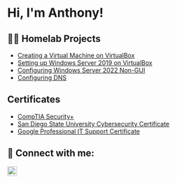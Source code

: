 <h1>Hi, I'm Anthony! <br/>

<h2>👨‍💻 Homelab Projects</h2>

- [Creating a Virtual Machine on VirtualBox](https://github.com/anthonysknapp/Creating-a-Virtual-Machine)
- [Setting up Windows Server 2019 on VirtualBox](https://github.com/AznManIT/SettingupWindowsServer2022)
- [Configuring Windows Server 2022 Non-GUI](https://github.com/anthonysknapp/Configuring-Non-GUI-Windows-Server-2022)
- [Configuring DNS](https://github.com/anthonysknapp/Configuring-DNS-)

<h2> Certificates </h2>

- [CompTIA Security+](https://i.imgur.com/b6TfWRk.png)
- [San Diego State University Cybersecurity Certificate](https://i.imgur.com/6hZWuAK.png)
- [Google Professional IT Support Certificate](https://i.imgur.com/5Lz0hrq.png)


<h2> 🤳 Connect with me:</h2>


[<img align="left" alt="JoshMadakor | LinkedIn" width="22px" src="https://cdn.jsdelivr.net/npm/simple-icons@v3/icons/linkedin.svg" />][linkedin]



[linkedin]: www.linkedin.com/in/anthonyknapp86
[website]: https://https://aznmanithomelab.net

<!---
anthonysknapp/anthonysknapp is a ✨ special ✨ repository because its `README.md` (this file) appears on your GitHub profile.
You can click the Preview link to take a look at your changes.
--->
